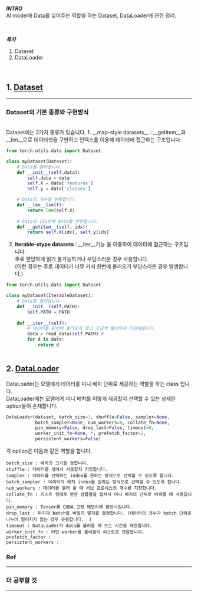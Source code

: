 __*INTRO*__  
AI model에 Data를 넣어주는 역할을 하는 Dataset, DataLoader에 관한 정리. 

<br>

__*목차*__  
1. Dataset
2. DataLoader 

<br>

## 1. [Dataset](https://pytorch.org/docs/stable/data.html)
___
### __Dataset의 기본 종류와 구현방식__  
<br>
Dataset에는 2가지 종류가 있습니다.  
1. __map-style datasets__ : __getitem__과 __len__으로 데이터셋을 구현하고 인덱스를 이용해 데이터에 접근하는 구조입니다. 


```python
from torch.utils.data import Dataset

class myDataset(Dataset):
    # Data를 불러옵니다.  
    def __init__(self,data):
        self.data = data
        self.X = data['features']
        self.y = data['classes']

    # Data의 개수를 반환합니다. 
    def __len__(self):
        return len(self.X)
    
    # Data의 idx번째 data를 반환합니다. 
    def __getitem__(self, idx):
        return self.X[idx], self.y[idx]
```

2. __iterable-stype datasets__ : __iter__기능 을 이용하여 데이터에 접근하는 구조입니다.  
주로 랜덤하게 읽기 불가능하거나 부담스러운 경우 사용합니다.  
(이런 경우는 주로 데이터가 너무 커서 한번에 불러오기 부담스러운 경우 발생합니다.)  


```python
from torch.utils.data import Dataset

class myDataset(IterableDataset):
    # Data를 불러옵니다.  
    def __init__(self,PATH):
        self.PATH = PATH 
        
    def __iter__(self):
        # 데이터를 한번에 불러오지 않고 조금씩 불러와서 리턴해줍니다.  
        data = read_data(self.PATH) # 
        for d in data:
            return d
        
```


## 2. [DataLoader](https://pytorch.org/docs/stable/data.html)
DataLoader는 모델에게 데이터를 미니 배치 단위로 제공하는 역할을 하는 class 입니다.  
DataLoader에는 모델에게 미니 배치를 어떻게 제공할지 선택할 수 있는 상세한 option들이 존재합니다. 

```python
DataLoader(dataset, batch_size=1, shuffle=False, sampler=None,
           batch_sampler=None, num_workers=0, collate_fn=None,
           pin_memory=False, drop_last=False, timeout=0,
           worker_init_fn=None, *, prefetch_factor=2,
           persistent_workers=False)
```
각 option은 다음과 같은 역할을 합니다.  

```
batch_size : 배치의 크기를 정합니다.  
shuffle : 데이터를 섞어서 사용할지 지정합니다.  
sampler : 데이터를 선택하는 index를 원하는 방식으로 선택할 수 있도록 합니다.  
batch_sampler : 데이터의 배치 index를 원하는 방식으로 선택할 수 있도록 합니다.  
num_workers : 데이터를 불러 올 때 서브 프로세스의 개수를 지정합니다.  
collate_fn : 리스트 형태로 받은 샘플들을 합쳐서 미니 배치의 단위로 바꿔줄 때 사용합니다.  
pin_memory : Tensor를 CUDA 고정 메모리에 할당시킵니다.  
drop_last : 마지막 batch를 버릴지 말지를 결정합니다. (데이터의 갯수가 batch 단위로 나누어 떨어지지 않는 경우 유용합니다.  )
timeout : DataLoader가 data를 불러올 때 드는 시간을 제한합니다.  
worker_init_fn : 어떤 worker를 불러올지 리스트로 전달합니다.  
prefetch_factor : 
persistent_workers : 
``` 


### Ref
----


### 더 공부할 것 
---

